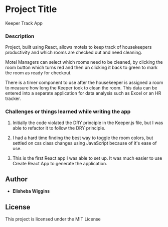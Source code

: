 # Project Title

Keeper Track App


### Description

Project, built using React, allows motels to keep track of housekeepers productivity and which rooms are checked out and need cleaning.

Motel Managers can select which rooms need to be cleaned, by clicking the room button which turns red and then un clicking it back to green to mark the room as ready for checkout.

There is a timer component to use after the housekeeper is assigned a room to measure how long the Keeper took to clean the room. This data can be entered into a separate application for data analysis such as Excel or an HR tracker.


### Challenges or things learned while writing the app

1. Initially the code violated the DRY principle in the Keeper.js file, but I was able to refactor it to follow the DRY principle.

2. I had a hard time finding the best way to toggle the room colors, but settled on css class changes using JavaScript because of it's ease of use.

3. This is the first React app I was able to set up. It was much easier to use Create React App to generate the application.


## Author

* **Elisheba Wiggins**


## License

This project is licensed under the MIT License
